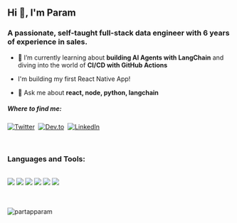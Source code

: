 
<br />

## Hi 👋, I'm Param
### A passionate, self-taught full-stack data engineer with 6 years of experience in sales.

- 🌱 I’m currently learning about **building AI Agents with LangChain** and diving into the world of **CI/CD with GitHub Actions**

- I'm building my first React Native App! 

- 💬 Ask me about **react, node, python, langchain**

##### Where to find me:

<a href="https://twitter.com/partaphere"><img src="https://img.shields.io/badge/Twitter-1DA1F2?style=for-the-badge&logo=twitter&logoColor=white" alt="Twitter" /></a>&nbsp;
<a href="https://dev.to/partapparam"><img src="https://img.shields.io/badge/dev.to-0A0A0A?style=for-the-badge&logo=dev.to&logoColor=white" alt="Dev.to" /></a>&nbsp;
<a href="https://www.linkedin.com/in/parampartapsingh1961/" target="blank"><img src="https://img.shields.io/badge/LinkedIn-0A66C2?style=for-the-badge&logo=linkedin&logoColor=#0A66C2" alt=LinkedIn /> </a>

<br />

<h3 align="left">Languages and Tools:</h3>
<br />
<div>
  <img src="https://img.shields.io/badge/-javascript-F7DF1E?&style=for-the-badge&logo=javascript&logoColor=black" />
  <img src="https://img.shields.io/badge/Node.js-43853D?style=for-the-badge&logo=node.js&logoColor=white" />
<img src="https://img.shields.io/badge/Express.js-404D59?style=for-the-badge" />
<img src="https://img.shields.io/badge/-ReactJS-grey?&style=for-the-badge&logo=react&logoColor=61DAFB" />
<img src="https://img.shields.io/badge/Python-3776AB?style=for-the-badge&logo=python&logoColor=white" />
<img src="https://img.shields.io/badge/Flask-000000?style=for-the-badge&logo=flask&logoColor=white" />
</div>

<br />
<br />

<p><img align="center" src="https://github-readme-streak-stats.herokuapp.com/?user=partapparam&" alt="partapparam" /></p>
